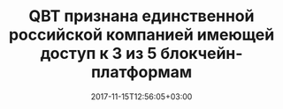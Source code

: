 ---
title: "QBT признана единственной российской компанией имеющей доступ к 3 из 5 блокчейн- платформам"
text: "текст про новость"
date: 2017-11-15T12:56:05+03:00
draft: false
type: "News"
---